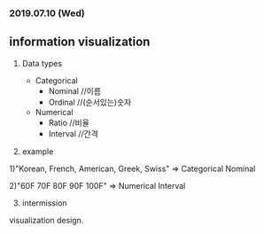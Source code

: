 ### 2019.07.10 (Wed)

## information visualization

1. Data types
    - Categorical
        - Nominal  //이름
        - Ordinal  //(순서있는)숫자
    - Numerical 
        - Ratio    //비율
        - Interval //간격

2. example

1)"Korean, French, American, Greek, Swiss" => Categorical Nominal

2)"60F 70F 80F 90F 100F" => Numerical Interval

3. intermission

visualization design.

